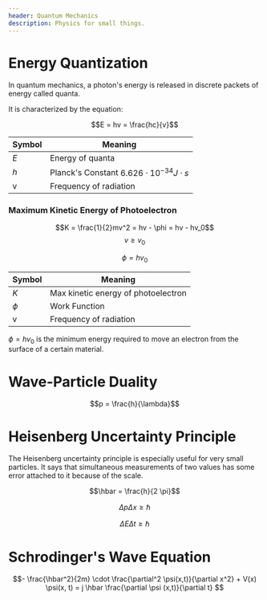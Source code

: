 ```yaml
---
header: Quantum Mechanics
description: Physics for small things.
---
```


# Energy Quantization

In quantum mechanics, a photon's energy is released in discrete packets of energy called quanta.

It is characterized by the equation:

$$E = hv = \frac{hc}{v}$$

| Symbol | Meaning |
| ------ | ------- |
| $E$    | Energy of quanta |
| $h$    | Planck's Constant $6.626 \cdot 10^{-34} J \cdot s$ |
| v      | Frequency of radiation |

### Maximum Kinetic Energy of Photoelectron

$$K = \frac{1}{2}mv^2 = hv - \phi = hv - hv_0$$
$$v \geq v_0$$

$$\phi = h v_0$$

| Symbol | Meaning |
| ------ | ------- |
| $K$    | Max kinetic energy of photoelectron |
| $\phi$ | Work Function |
| v      | Frequency of radiation |

$\phi = hv_0$ is the minimum energy required to move an electron from the surface of a certain material. 

# Wave-Particle Duality

$$p = \frac{h}{\lambda}$$

# Heisenberg Uncertainty Principle

The Heisenberg uncertainty principle is especially useful for very small particles. It says that simultaneous measurements of two values has some error attached to it because of the scale.

$$\hbar = \frac{h}{2 \pi}$$

$$\Delta p \Delta x \geq \hbar$$

$$\Delta E \Delta t \geq \hbar$$

# Schrodinger's Wave Equation

$$- \frac{\hbar^2}{2m} \cdot \frac{\partial^2 \psi(x,t)}{\partial x^2} + V(x) \psi(x, t) = j \hbar \frac{\partial \psi (x,t)}{\partial t} $$
